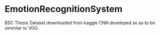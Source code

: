 # EmotionRecognitionSystem
BSC Thesis
Dataset downloaded from kaggle CNN developed so as to be simmilar to VGG.
